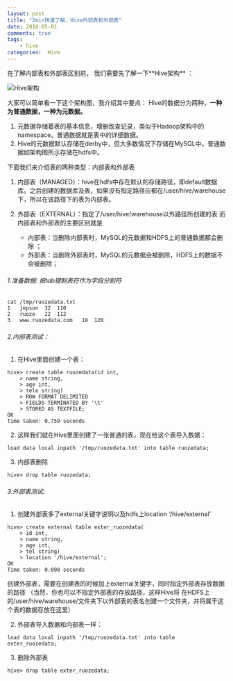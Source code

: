 ```yaml
---
layout: post
title: "2min快速了解，Hive内部表和外部表"
date: 2018-05-01
comments: true
tags: 
	- hive
categories:  Hive
---
```


<font color=#FF4500 >
</font>
在了解内部表和外部表区别前，
我们需要先了解一下**Hive架构** ：

![Hive架构](/assets/blogImg/501_1.png)
<!--more--> 
大家可以简单看一下这个架构图，我介绍其中要点：
Hive的数据分为两种，**一种为普通数据，一种为元数据。**
1. 元数据存储着表的基本信息，增删改查记录，类似于Hadoop架构中的namespace。普通数据就是表中的详细数据。
2. Hive的元数据默认存储在derby中，但大多数情况下存储在MySQL中。普通数据如架构图所示存储在hdfs中。

下面我们来介绍表的两种类型：内部表和外部表
1. 内部表（MANAGED）：hive在hdfs中存在默认的存储路径，即default数据库。之后创建的数据库及表，如果没有指定路径应都在/user/hive/warehouse下，所以在该路径下的表为内部表。

2. 外部表（EXTERNAL）：指定了/user/hive/warehouse以外路径所创建的表
而内部表和外部表的主要区别就是 
	-  内部表：当删除内部表时，MySQL的元数据和HDFS上的普通数据都会删除 ；
	-  外部表：当删除外部表时，MySQL的元数据会被删除，HDFS上的数据不会被删除；


###### 1.准备数据:  按tab键制表符作为字段分割符
	cat /tmp/ruozedata.txt
	1   jepson  32  110
	2   ruoze   22  112
	3   www.ruozedata.com   18  120
###### 2.内部表测试：
1. 在Hive里面创建一个表：
```
hive> create table ruozedata(id int,
    > name string,
    > age int,
    > tele string)
    > ROW FORMAT DELIMITED
    > FIELDS TERMINATED BY '\t'
    > STORED AS TEXTFILE;
OK
Time taken: 0.759 seconds
```
2. 这样我们就在Hive里面创建了一张普通的表，现在给这个表导入数据：
```
load data local inpath '/tmp/ruozedata.txt' into table ruozedata;
```
3. 内部表删除
```
hive> drop table ruozedata;
```
###### 3.外部表测试:
1. 创建外部表多了external关键字说明以及hdfs上location ‘/hive/external’
```
hive> create external table exter_ruozedata(
    > id int,
    > name string,
    > age int,
    > tel string)
    > location '/hive/external';
OK
Time taken: 0.098 seconds
```
创建外部表，需要在创建表的时候加上external关键字，同时指定外部表存放数据的路径
（当然，你也可以不指定外部表的存放路径，这样Hive将 在HDFS上的/user/hive/warehouse/文件夹下以外部表的表名创建一个文件夹，并将属于这个表的数据存放在这里）

2. 外部表导入数据和内部表一样：
```
load data local inpath '/tmp/ruozedata.txt' into table exter_ruozedata;
```
3. 删除外部表
```
hive> drop table exter_ruozedata;
```